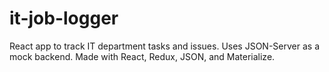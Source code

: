 # it-job-logger

React app to track IT department tasks and issues. Uses JSON-Server as a mock backend. Made with React, Redux, JSON, and Materialize.
